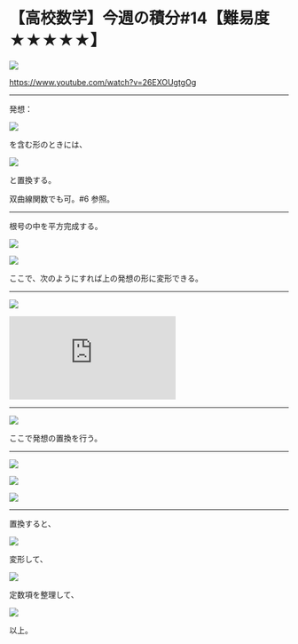# 【高校数学】今週の積分#14【難易度★★★★★】

![](https://latex.codecogs.com/gif.latex?I=\int\frac{1}{\sqrt{x^2&plus;6x&plus;13}}dx)

https://www.youtube.com/watch?v=26EXOUgtgOg

----

発想：

![](https://latex.codecogs.com/gif.latex?\sqrt{x^2&plus;1})

を含む形のときには、

![](https://latex.codecogs.com/gif.latex?t=x&plus;\sqrt{x^2&plus;1})

と置換する。

双曲線関数でも可。#6 参照。

----

根号の中を平方完成する。

![](https://latex.codecogs.com/gif.latex?\sqrt{x^2&plus;6x&plus;13}=\sqrt{(x&plus;3)^2&plus;4}=2\sqrt{(\frac{x&plus;3}{2})^2&plus;1})



![](https://latex.codecogs.com/gif.latex?I=\frac{1}{2}\int\frac{1}{\sqrt{(\frac{x&plus;3}{2})^2&plus;1}}dx)

ここで、次のようにすれば上の発想の形に変形できる。

----

![](https://latex.codecogs.com/gif.latex?s=\frac{x&plus;3}{2})

![](https://latex.codecogs.com/gif.latex?dx=2ds)

----


![](https://latex.codecogs.com/gif.latex?I=\int\frac{1}{\sqrt{s^2&plus;1}}dx)

ここで発想の置換を行う。

----

![](https://latex.codecogs.com/gif.latex?t=s&plus;\sqrt{s^2&plus;1})

![](https://latex.codecogs.com/gif.latex?dt=(1&plus;\frac{1}{2}\cdot\frac{2s}{\sqrt{s^2&plus;1}})ds=\frac{s&plus;\sqrt{s^2&plus;1}}{\sqrt{s^2&plus;1}}ds=\frac{t}{\sqrt{s^2&plus;1}}ds)

![](https://latex.codecogs.com/gif.latex?\frac{1}{\sqrt{s^2&plus;1}}ds=\frac{1}{t}dt)

----

置換すると、

![](https://latex.codecogs.com/gif.latex?I=\int\frac{1}{t}dt=\log|t|&plus;C)

変形して、

![](https://latex.codecogs.com/gif.latex?I=\log|s&plus;\sqrt{s^2&plus;1}|&plus;C=\log|\frac{x&plus;3}{2}&plus;\sqrt{(\frac{x&plus;3}{2})^2&plus;1}|&plus;C)

定数項を整理して、

![](https://latex.codecogs.com/gif.latex?I=\log|\frac{x&plus;3&plus;\sqrt{x^2&plus;6s&plus;13}}{2}|&plus;C=\log|x&plus;3&plus;\sqrt{x^2&plus;6s&plus;13}|&plus;C')

以上。